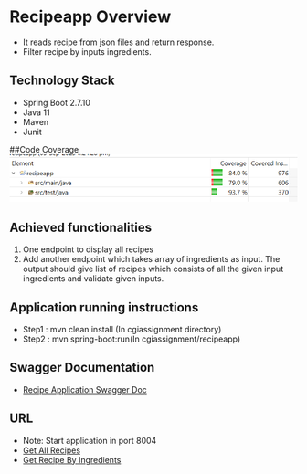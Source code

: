 # Recipeapp Overview
- It reads recipe from json files and return response.
- Filter recipe by inputs ingredients.

## Technology Stack
- Spring Boot 2.7.10
- Java 11
- Maven
- Junit 

##Code Coverage
![Code Coverage](images/codecoverage.png)

## Achieved functionalities

1. One endpoint to display all recipes
2. Add another endpoint which takes array of ingredients as input. The output should give list of recipes which consists of all the given input ingredients and validate given inputs.

## Application running instructions
- Step1 : mvn clean install (In cgiassignment directory)
- Step2 : mvn spring-boot:run(In cgiassignment/recipeapp)

## Swagger Documentation
- [Recipe Application Swagger Doc](http://localhost:8004/swagger-ui.html)

## URL
- Note: Start application in port 8004
- [Get All Recipes](http://localhost:8004/recipe)
- [Get Recipe By Ingredients](http://localhost:8004/recipe/getByIngredients?ingredients=onions,mushrooms)
